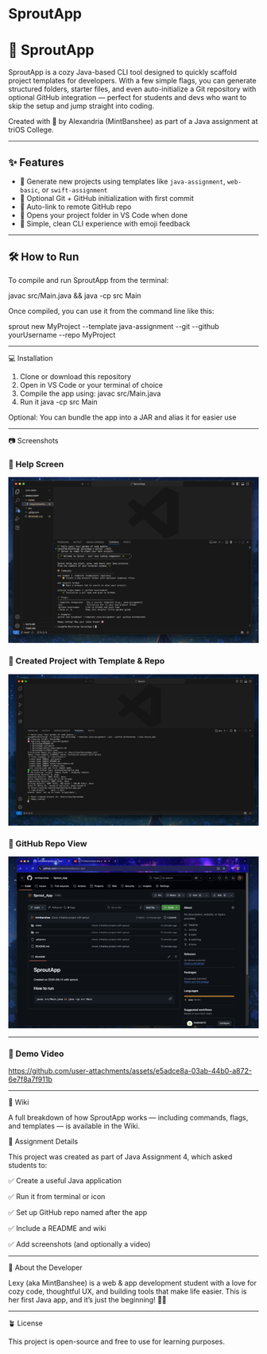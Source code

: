 # SproutApp

# 🌱 SproutApp

SproutApp is a cozy Java-based CLI tool designed to quickly scaffold project templates for developers. With a few simple flags, you can generate structured folders, starter files, and even auto-initialize a Git repository with optional GitHub integration — perfect for students and devs who want to skip the setup and jump straight into coding.

Created with 🌿 by Alexandria (MintBanshee) as part of a Java assignment at triOS College.

---

## ✨ Features

- 📁 Generate new projects using templates like `java-assignment`, `web-basic`, or `swift-assignment`
- 🌱 Optional Git + GitHub initialization with first commit
- 🔗 Auto-link to remote GitHub repo
- 📂 Opens your project folder in VS Code when done
- 🎯 Simple, clean CLI experience with emoji feedback

---

## 🛠️ How to Run

To compile and run SproutApp from the terminal:

javac src/Main.java && java -cp src Main

Once compiled, you can use it from the command line like this:

sprout new MyProject --template java-assignment --git --github yourUsername --repo MyProject

---

💻 Installation

1. Clone or download this repository
2. Open in VS Code or your terminal of choice
3. Compile the app using:
  javac src/Main.java
4. Run it
  java -cp src Main

Optional: You can bundle the app into a JAR and alias it for easier use

---

📷 Screenshots

### 🌱 Help Screen
![Sprout Help](assets/Sprout_Help.png)

### 🌱 Created Project with Template & Repo
![Sprout Template and Repo](assets/Sprout_Template_and_Repo.png)

### 🌱 GitHub Repo View
![Sprout Repo](assets/Sprout_Repo.png)

---

### 🎥 Demo Video


https://github.com/user-attachments/assets/e5adce8a-03ab-44b0-a872-6e7f8a7f911b

---

📖 Wiki

A full breakdown of how SproutApp works — including commands, flags, and templates — is available in the Wiki.

🧠 Assignment Details

This project was created as part of Java Assignment 4, which asked students to:

✅ Create a useful Java application

✅ Run it from terminal or icon

✅ Set up GitHub repo named after the app

✅ Include a README and wiki

✅ Add screenshots (and optionally a video)

---

🌸 About the Developer

Lexy (aka MintBanshee) is a web & app development student with a love for cozy code, thoughtful UX, and building tools that make life easier. This is her first Java app, and it’s just the beginning! 🌿✨

---

🪴 License

This project is open-source and free to use for learning purposes.

